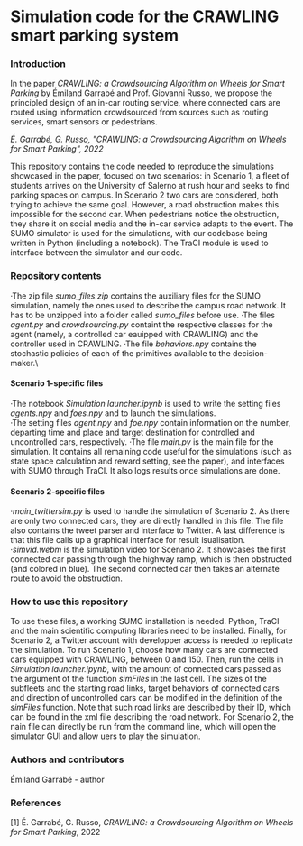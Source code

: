 # Simulation code for the CRAWLING smart parking system

### Introduction

In the paper _CRAWLING: a Crowdsourcing Algorithm on Wheels for Smart Parking_ by Émiland Garrabé and Prof. Giovanni Russo, we propose the principled design of an in-car routing service, where connected cars are routed using information crowdsourced from sources such as routing services, smart sensors or pedestrians.

_É. Garrabé, G. Russo, "CRAWLING: a Crowdsourcing Algorithm on Wheels for Smart Parking", 2022_

This repository contains the code needed to reproduce the simulations showcased in the paper, focused on two scenarios: in Scenario $1$, a fleet of students arrives on the University of Salerno at rush hour and seeks to find parking spaces on campus. In Scenario $2$ two cars are considered, both trying to achieve the same goal. However, a road obstruction makes this impossible for the second car. When pedestrians notice the obstruction, they share it on social media and the in-car service adapts to the event.
The SUMO simulator is used for the simulations, with our codebase being written in Python (including a notebook). The TraCI module is used to interface between the simulator and our code.

### Repository contents
·The zip file _sumo\_files.zip_ contains the auxiliary files for the SUMO simulation, namely the ones used to describe the campus road network. It has to be unzipped into a folder called _sumo\_files_ before use.
·The files _agent.py_ and _crowdsourcing.py_ containt the respective classes for the agent (namely, a controlled car eauipped with CRAWLING) and the controller used in CRAWLING.
·The file _behaviors.npy_ contains the stochastic policies of each of the primitives available to the decision-maker.\
#### Scenario $1$-specific files
·The notebook _Simulation launcher.ipynb_ is used to write the setting files _agents.npy_ and _foes.npy_ and to launch the simulations.\
·The setting files _agent.npy_ and _foe.npy_ contain information on the number, departing time and place and target destination for controlled and uncontrolled cars, respectively.
·The file _main.py_ is the main file for the simulation. It contains all remaining code useful for the simulations (such as state space calculation and reward setting, see the paper), and interfaces with SUMO through TraCI. It also logs results once simulations are done.
#### Scenario $2$-specific files
·_main_twittersim.py_ is used to handle the simulation of Scenario $2$. As there are only two connected cars, they are directly handled in this file. The file also contains the tweet parser and interface to Twitter. A last difference is that this file calls up a graphical interface for result isualisation.
·_simvid.webm_ is the simulation video for Scenario $2$. It showcases the first connected car passing through the highway ramp, which is then obstructed (and colored in blue). The second connected car then takes an alternate route to avoid the obstruction.

### How to use this repository
To use these files, a working SUMO installation is needed. Python, TraCI and the main scientific computing libraries need to be installed. Finally, for Scenario $2$, a Twitter account with developper access is needed to replicate the simulation.
To run Scenario $1$, choose how many cars are connected cars equipped with CRAWLING, between $0$ and $150$. Then, run the cells in _Simulation launcher.ipynb_, with the amount of connected cars passed as the argument of the function _simFiles_ in the last cell. The sizes of the subfleets and the starting road links, target behaviors of connected cars and direction of uncontrolled cars can be modified in the definition of the _simFiles_ function. Note that such road links are described by their ID, which can be found in the xml file describing the road network.
For Scenario $2$, the nain file can directly be run from the command line, which will open the simulator GUI and allow uers to play the simulation.

### Authors and contributors
Émiland Garrabé - author

### References
[1] É. Garrabé, G. Russo, _CRAWLING: a Crowdsourcing Algorithm on Wheels for Smart Parking_, 2022
